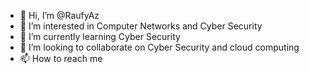 - 👋 Hi, I’m @RaufyAz
- 👀 I’m interested in Computer Networks and Cyber Security
- 🌱 I’m currently learning Cyber Security
- 💞️ I’m looking to collaborate on Cyber Security and cloud computing 
- 📫 How to reach me 

<!---
RaufyAz/RaufyAz is a ✨ special ✨ repository because its `README.md` (this file) appears on your GitHub profile.
You can click the Preview link to take a look at your changes.
--->
